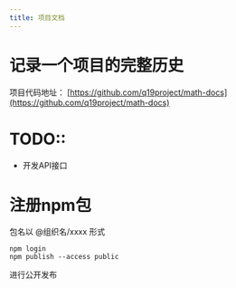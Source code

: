 ```yaml
---
title: 项目文档
---
```


# 记录一个项目的完整历史

项目代码地址： [https://github.com/q19project/math-docs](https://github.com/q19project/math-docs)

# TODO::

* 开发API接口

# 注册npm包

包名以 @组织名/xxxx 形式
```shell
npm login 
npm publish --access public
```
进行公开发布

